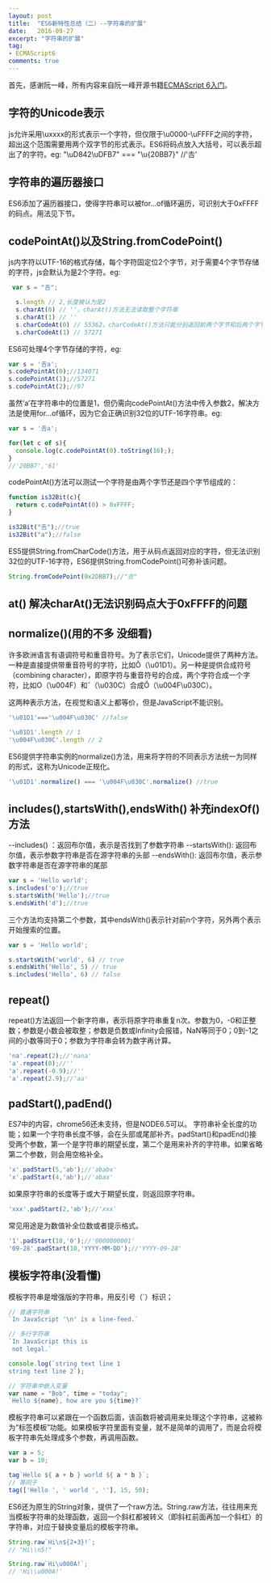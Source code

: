 ```yaml
---
layout: post
title:  "ES6新特性总结（二）--字符串的扩展"
date:   2016-09-27
excerpt: "字符串的扩展"
tag:
- ECMAScript6
comments: true
---
```


首先，感谢阮一峰，所有内容来自阮一峰开源书籍[ECMAScript 6入门](http://es6.ruanyifeng.com/#README)。

## 字符的Unicode表示

 js允许采用\uxxxx的形式表示一个字符，但仅限于\u0000-\uFFFF之间的字符，超出这个范围需要用两个双字节的形式表示。ES6将码点放入大括号，可以表示超出了的字符。eg:
 "\uD842\uDFB7" === "\u{20BB7}" //'𠮷'

## 字符串的遍历器接口

ES6添加了遍历器接口，使得字符串可以被for...of循环遍历，可识别大于0xFFFF的码点。用法见下节。

##  codePointAt()以及String.fromCodePoint()

 js内字符以UTF-16的格式存储，每个字符固定位2个字节，对于需要4个字节存储的字符，js会默认为是2个字符。eg:

```js
 var s = "𠮷";

  s.length // 2,长度被认为是2
  s.charAt(0) // ''，charAt()方法无法读取整个字符串
  s.charAt(1) // ''
  s.charCodeAt(0) // 55362，charCodeAt()方法只能分别返回前两个字节和后两个字节的十进制码点值，toString(16)可转为16进制
  s.charCodeAt(1) // 57271
```

ES6可处理4个字节存储的字符，eg:

```js
var s = '𠮷a';
s.codePointAt(0);//134071
s.codePointAt(1);//57271
s.codePointAt(2);//97
```

虽然‘a’在字符串中的位置是1，但仍需向codePointAt()方法中传入参数2，解决方法是使用for...of循环，因为它会正确识别32位的UTF-16字符串。eg:

```js
var s = '𠮷a';

for(let c of s){
  console.log(c.codePointAt(0).toString(16););
}
//'20BB7','61'
```

codePointAt()方法可以测试一个字符是由两个字节还是四个字节组成的：

```js
function is32Bit(c){
  return c.codePointAt(0) > 0xFFFF;
}

is32Bit("𠮷");//true
is32Bit("a");//false
```

ES5提供String.fromCharCode()方法，用于从码点返回对应的字符，但无法识别32位的UTF-16字符，ES6提供String.fromCodePoint()可弥补该问题。

```js
String.fromCodePoint(0x2DBB7);//"𠮷"
```

## at() 解决charAt()无法识别码点大于0xFFFF的问题

## normalize()(用的不多 没细看)

许多欧洲语言有语调符号和重音符号。为了表示它们，Unicode提供了两种方法。一种是直接提供带重音符号的字符，比如Ǒ（\u01D1）。另一种是提供合成符号（combining character），即原字符与重音符号的合成，两个字符合成一个字符，比如O（\u004F）和ˇ（\u030C）合成Ǒ（\u004F\u030C）。

这两种表示方法，在视觉和语义上都等价，但是JavaScript不能识别。

```js
'\u01D1'==='\u004F\u030C' //false

'\u01D1'.length // 1
'\u004F\u030C'.length // 2
```

ES6提供字符串实例的normalize()方法，用来将字符的不同表示方法统一为同样的形式，这称为Unicode正规化。

```js
'\u01D1'.normalize() === '\u004F\u030C'.normalize() //true
```

## includes(),startsWith(),endsWith() 补充indexOf()方法

--includes() ：返回布尔值，表示是否找到了参数字符串
--startsWith(): 返回布尔值，表示参数字符串是否在源字符串的头部
--endsWith(): 返回布尔值，表示参数字符串是否在源字符串的尾部

```js
var s = 'Hello world';
s.includes('o');//true
s.startsWith('Hello');//true
s.endsWith('d');//true
```

三个方法均支持第二个参数，其中endsWith()表示针对前n个字符，另外两个表示开始搜索的位置。

```js
var s = 'Hello world';

s.startsWith('world', 6) // true
s.endsWith('Hello', 5) // true
s.includes('Hello', 6) // false
```

## repeat()

repeat()方法返回一个新字符串，表示将原字符串重复n次。参数为0，-0和正整数；参数是小数会被取整；参数是负数或Infinity会报错，NaN等同于0；0到-1之间的小数等同于0；参数为字符串会转为数字再计算。

```js
'na'.repeat(2);//'nana'
'a'.repeat(0);//''
'a'.repeat(-0.9);//''
'a'.repeat(2.9);//'aa'
```

## padStart(),padEnd()

ES7中的内容，chrome56还未支持，但是NODE6.5可以。
字符串补全长度的功能；如果一个字符串长度不够，会在头部或尾部补齐。padStart()和padEnd()接受两个参数，第一个是字符串的期望长度，第二个是用来补齐的字符串。如果省略第二个参数，则会用空格补全。

```js
'x'.padStart(5,'ab');//'ababx'
'x'.padStart(4,'ab');//'abax'
```

如果原字符串的长度等于或大于期望长度，则返回原字符串。

```js
'xxx'.padStart(2,'ab');//'xxx'
```

常见用途是为数值补全位数或者提示格式。

```js
'1'.padStart(10,'0');//'0000000001'
'09-28'.padStart(10,'YYYY-MM-DD');//'YYYY-09-28'
```

##  模板字符串(没看懂)

模板字符串是增强版的字符串，用反引号（`）标识；

```js
// 普通字符串
`In JavaScript '\n' is a line-feed.`

// 多行字符串
`In JavaScript this is
 not legal.`

console.log(`string text line 1
string text line 2`);

// 字符串中嵌入变量
var name = "Bob", time = "today";
`Hello ${name}, how are you ${time}?`
```

模板字符串可以紧跟在一个函数后面，该函数将被调用来处理这个字符串，这被称为“标签模板”功能。如果模板字符里面有变量，就不是简单的调用了，而是会将模板字符串先处理成多个参数，再调用函数。

```js
var a = 5;
var b = 10;

tag`Hello ${ a + b } world ${ a * b }`;
// 等同于
tag(['Hello ', ' world ', ''], 15, 50);
```

ES6还为原生的String对象，提供了一个raw方法。String.raw方法，往往用来充当模板字符串的处理函数，返回一个斜杠都被转义（即斜杠前面再加一个斜杠）的字符串，对应于替换变量后的模板字符串。

```js
String.raw`Hi\n${2+3}!`;
// "Hi\\n5!"

String.raw`Hi\u000A!`;
// 'Hi\\u000A!'
```


